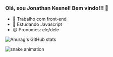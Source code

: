 ### Olá, sou Jonathan Kesnel! Bem vindo!!! 👋


- 🔭 Trabalho com front-end
- 🌱 Estudando Javascript 
- 😄 Pronomes: ele/dele

![Anurag's GitHub stats](https://github-readme-stats.vercel.app/api?username=jonathankesnel&show_icons=true&theme=radical)

![snake animation](https://github.com/rafaballerini2/jonathankesnel/blob/output/github-contribution-grid-snake.svg)
  
